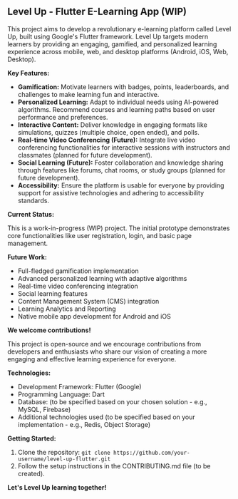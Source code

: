 ## Level Up - Flutter E-Learning App (WIP)

This project aims to develop a revolutionary e-learning platform called Level Up, built using Google's Flutter framework. Level Up targets modern learners by providing an engaging, gamified, and personalized learning experience across mobile, web, and desktop platforms (Android, iOS, Web, Desktop).

**Key Features:**

* **Gamification:** Motivate learners with badges, points, leaderboards, and challenges to make learning fun and interactive.
* **Personalized Learning:** Adapt to individual needs using AI-powered algorithms. Recommend courses and learning paths based on user performance and preferences. 
* **Interactive Content:** Deliver knowledge in engaging formats like simulations, quizzes (multiple choice, open ended), and polls.
* **Real-time Video Conferencing (Future):** Integrate live video conferencing functionalities for interactive sessions with instructors and classmates (planned for future development).
* **Social Learning (Future):** Foster collaboration and knowledge sharing through features like forums, chat rooms, or study groups (planned for future development).
* **Accessibility:** Ensure the platform is usable for everyone by providing support for assistive technologies and adhering to accessibility standards.

**Current Status:**

This is a work-in-progress (WIP) project. The initial prototype demonstrates core functionalities like user registration, login, and basic page management.

**Future Work:**

* Full-fledged gamification implementation
* Advanced personalized learning with adaptive algorithms
* Real-time video conferencing integration
* Social learning features
* Content Management System (CMS) integration
* Learning Analytics and Reporting
* Native mobile app development for Android and iOS

**We welcome contributions!**

This project is open-source and we encourage contributions from developers and enthusiasts who share our vision of creating a more engaging and effective learning experience for everyone.

**Technologies:**

* Development Framework: Flutter (Google)
* Programming Language: Dart
* Database: (to be specified based on your chosen solution - e.g., MySQL, Firebase)
* Additional technologies used (to be specified based on your implementation - e.g., Redis, Object Storage)

**Getting Started:**

1. Clone the repository: `git clone https://github.com/your-username/level-up-flutter.git`
2. Follow the setup instructions in the CONTRIBUTING.md file (to be created).

**Let's Level Up learning together!**
